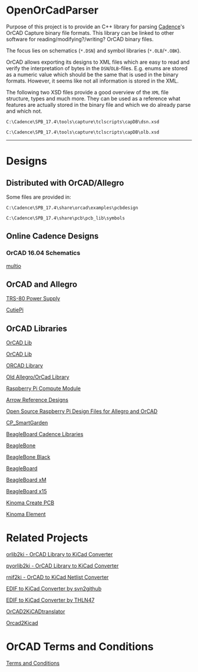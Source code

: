 
# OpenOrCadParser

Purpose of this project is to provide an C++ library for parsing [Cadence](https://en.wikipedia.org/wiki/Cadence_Design_Systems)'s OrCAD Capture binary file formats. This library can be linked to other software for reading/modifying?/writing? OrCAD binary files.

The focus lies on schematics (`*.DSN`) and symbol libraries (`*.OLB`/`*.OBK`).

OrCAD allows exporting its designs to XML files which are easy to read and verify the interpretation of bytes in the `DSN`/`OLB`-files. E.g. enums are stored as a numeric value which should be the same that is used in the binary formats. However, it seems like not all information is stored in the XML.

The following two XSD files provide a good overview of the `XML` file structure, types and much more. They can be used as a reference what features are actually stored in the binary file and which we do already parse and which not.

`C:\Cadence\SPB_17.4\tools\capture\tclscripts\capDB\dsn.xsd`

`C:\Cadence\SPB_17.4\tools\capture\tclscripts\capDB\olb.xsd`

---



# Designs

## Distributed with OrCAD/Allegro

Some files are provided in:

`C:\Cadence\SPB_17.4\share\orcad\examples\pcbdesign`

`C:\Cadence\SPB_17.4\share\pcb\pcb_lib\symbols`

## Online Cadence Designs

### OrCAD 16.04 Schematics

[multio](https://github.com/fenlogic/multio)

## OrCAD and Allegro

[TRS-80 Power Supply](https://github.com/tbriggs6/trs80_powersupply)

[CutiePi](https://github.com/cutiepi-io/cutiepi-board)

## OrCAD Libraries

[OrCAD Lib](https://github.com/BerZerKku/ORCAD_lib)

[OrCAD Lib](https://github.com/18959263172/orcad_lib)

[ORCAD Library](https://github.com/looke/ORCAD_Lib)

[Old Allegro/OrCad Library](https://github.com/jmerdich/allegro-library)

[Raspberry Pi Compute Module](https://www.raspberrypi.org/documentation/hardware/computemodule/designfiles.md)

[Arrow Reference Designs](https://www.orcad.com/about/news/arrow-reference-designs)

[Open Source Raspberry Pi Design Files for Allegro and OrCAD](https://community.cadence.com/cadence_blogs_8/b/can/posts/open-source-raspberry-pi-design-files-for-allegro-and-orcad)

[CP_SmartGarden](https://github.com/sangphanthanh/CP_SmartGarden)

[BeagleBoard Cadence Libraries](https://github.com/beagleboard/beagle-cadence-libraries)

[BeagleBone](https://github.com/beagleboard/BeagleBone)

[BeagleBone Black](https://github.com/beagleboard/beaglebone-black)

[BeagleBoard](https://github.com/beagleboard/BeagleBoard)

[BeagleBoard xM](https://github.com/beagleboard/beagleboard-xm)

[BeagleBoard x15](https://github.com/beagleboard/beagleboard-x15)

[Kinoma Create PCB](https://github.com/Kinoma/kinoma-create-pcb)

[Kinoma Element](https://github.com/Kinoma/Kinoma-Element-Open-source-hardware-1st-Generation)

# Related Projects

[orlib2ki - OrCAD Library to KiCad Converter](https://github.com/fjullien/orlib2ki)

[pyorlib2ki - OrCAD Library to KiCad Converter](https://github.com/fjullien/pyorlib2ki)

[rnif2ki - OrCAD to KiCad Netlist Converter](https://github.com/fjullien/rnif2ki)

[EDIF to KiCad Converter by svn2github](https://github.com/svn2github/edif2kicad)

[EDIF to KiCad Converter by THLN47](https://github.com/THLN47/Edif_to_Kicad)

[OrCAD2KiCADtranslator](https://github.com/ehrenberdg/OrCAD2KiCADtranslator)

[Orcad2Kicad](https://github.com/Michifumi/Orcad2Kicad)

# OrCAD Terms and Conditions

[Terms and Conditions](https://www.cadence.com/content/dam/cadence-www/global/en_US/documents/terms-and-conditions/cadence-orcad.pdf)